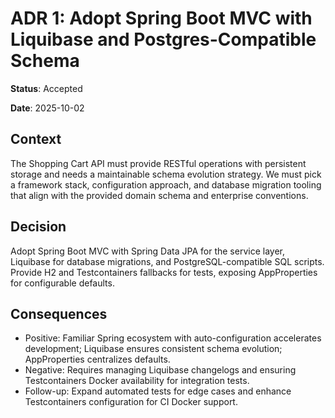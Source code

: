 # ADR 1: Adopt Spring Boot MVC with Liquibase and Postgres-Compatible Schema

**Status**: Accepted

**Date**: 2025-10-02

## Context
The Shopping Cart API must provide RESTful operations with persistent storage and needs a maintainable schema evolution strategy. We must pick a framework stack, configuration approach, and database migration tooling that align with the provided domain schema and enterprise conventions.

## Decision
Adopt Spring Boot MVC with Spring Data JPA for the service layer, Liquibase for database migrations, and PostgreSQL-compatible SQL scripts. Provide H2 and Testcontainers fallbacks for tests, exposing AppProperties for configurable defaults.

## Consequences
- Positive: Familiar Spring ecosystem with auto-configuration accelerates development; Liquibase ensures consistent schema evolution; AppProperties centralizes defaults.
- Negative: Requires managing Liquibase changelogs and ensuring Testcontainers Docker availability for integration tests.
- Follow-up: Expand automated tests for edge cases and enhance Testcontainers configuration for CI Docker support.
